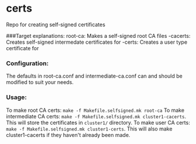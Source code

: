 # certs
Repo for creating self-signed certificates

###Target explanations:
root-ca: Makes a self-signed root CA files
<name>-cacerts: Creates self-signed intermedate certificates for <name>
<name>-certs: Creates a user type certificate for <name>

### Configuration:
The defaults in root-ca.conf and intermediate-ca.conf can and should be modified to suit your needs.

### Usage:
To make root CA certs: `make -f Makefile.selfsigned.mk root-ca`
To make intermediate CA certs: `make -f Makefile.selfsigned.mk cluster1-cacerts`.  This will store the certificates in `cluster1/` directory.
To make user CA certs: `make -f Makefile.selfsigned.mk cluster1-certs`.  This will also make cluster1-cacerts if they haven't already been made.
